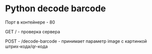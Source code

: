 # Python decode barcode

Порт в контейнере - 80

GET / - проверка сервера

POST - /decode-barcode - принимает параметр image c картинкой штрих-кода/qr-кода
